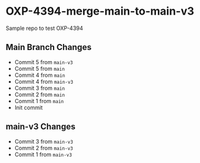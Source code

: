 # OXP-4394-merge-main-to-main-v3
Sample repo to test OXP-4394

## Main Branch Changes
- Commit 5 from `main-v3`
- Commit 5 from `main`
- Commit 4 from `main`
- Commit 4 from `main-v3`
- Commit 3 from `main`
- Commit 2 from `main`
- Commit 1 from `main`
- Init commit

## main-v3 Changes
- Commit 3 from `main-v3`
- Commit 2 from `main-v3`
- Commit 1 from `main-v3`
